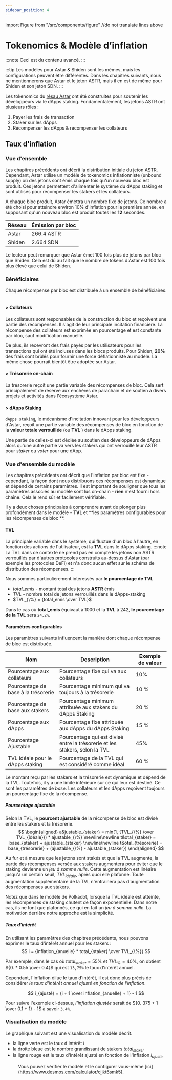 ```yaml
---
sidebar_position: 4
---
```


import Figure from "/src/components/figure"
//do not translate lines above

# Tokenomics & Modèle d’inflation

:::note
Ceci est du contenu avancé.
:::

:::tip
Les modèles pour Astar & Shiden sont les mêmes, mais les configurations peuvent être différentes. Dans les chapitres suivants, nous ne mentionnerons que Astar et le jeton ASTR, mais il en est de même pour Shiden et son jeton SDN.
:::

Les tokenomics du [résau Astar][] ont été construites pour soutenir les développeurs via le dApps staking. Fondamentalement, les jetons ASTR ont plusieurs rôles :

1. Payer les frais de transaction
2. Staker sur les dApps
3. Récompenser les dApps & récompenser les collateurs

## Taux d'inflation

### Vue d'ensemble

Les chapitres précédents ont décrit la distribution initiale du jeton ASTR. Cependant, Astar utilise un modèle de tokenomics inflationniste (unbound supply) où des jetons sont émis chaque fois qu'un nouveau bloc est produit. Ces jetons permettent d'alimenter le système du dApps staking et sont utilisés pour récompenser les stakers et les collateurs.

A chaque bloc produit, Astar émettra un nombre fixe de jetons. Ce nombre a été choisi pour atteindre environ 10% d'inflation pour la première année, en supposant qu'un nouveau bloc est produit toutes les **12** secondes.

| Réseau | Émission par bloc |
| ------ | ----------------- |
| Astar  | 266.4 ASTR        |
| Shiden | 2.664 SDN         |

Le lecteur peut remarquer que Astar émet 100 fois plus de jetons par bloc que Shiden. Cela est dû au fait que le nombre de tokens d'Astar est 100 fois plus élevé que celui de Shiden.

### Bénéficiaires

Chaque récompense par bloc est distribuée à un ensemble de bénéficiaires. ​
#### > Collateurs

Les collateurs sont responsables de la construction du bloc et reçoivent une partie des récompenses. Il s'agit de leur principale incitation financière. La récompense des collateurs est exprimée en pourcentage et est constante par bloc, sauf modification manuelle.

De plus, ils recevront des frais payés par les utilisateurs pour les transactions qui ont été incluses dans les blocs produits. Pour Shiden, **20%** des frais sont brûlés pour fournir une force déflationniste au modèle. La même chose pourrait bientôt être adoptée sur Astar.

#### > Trésorerie on-chain

La trésorerie reçoit une partie variable des récompenses de bloc. Cela sert principalement de réserve aux enchères de parachain et de soutien à divers projets et activités dans l'écosystème Astar.

#### > dApps Staking

`dApps staking`, le mécanisme d'incitation innovant pour les développeurs d'Astar, reçoit une partie variable des récompenses de bloc en fonction de la **valeur totale verrouillée** (ou **TVL** ) dans le dApps staking.

Une partie de celles-ci est dédiée au soutien des développeurs de dApps alors qu'une autre partie va vers les stakers qui ont verrouillé leur ASTR pour *staker* ou *voter* pour une dApp.

### Vue d'ensemble du modèle

Les chapitres précédents ont décrit que l'inflation par bloc est fixe - cependant, la façon dont nous distribuons ces récompenses est dynamique et dépend de certains paramètres. Il est important de souligner que tous les paramètres associés au modèle sont lus on-chain - **rien** n'est fourni hors chaîne. Cela le rend sûr et facilement vérifiable.

Il y a deux choses principales à comprendre avant de plonger plus profondément dans le modèle - **TVL** et **les paramètres configurables pour les récompenses de bloc **.

#### TVL

La principale variable dans le système, qui fluctue d'un bloc à l'autre, en fonction des actions de l'utilisateur, est la **TVL** dans le dApps staking. 
:::note  
La TVL dans ce contexte ne prend pas en compte les jetons non ASTR verrouillés par d'autres protocoles construits au-dessus d'Astar (par exemple les protocoles DeFi) et n'a donc aucun effet sur le schéma de distribution des récompenses.
:::

Nous sommes particulièrement intéressés par **le pourcentage de TVL**
- $total\_emis$ - montant total des jetons **ASTR** émis
- $TVL$ - nombre total de jetons verrouillés dans le dApps-staking
- $TVL_{\%} = {total_emis \over TVL}$

Dans le cas où **total_emis** équivaut à 1000 et la **TVL** à 242, **le pourcentage de la TVL** sera `24,2%`.

#### Paramètres configurables

Les paramètres suivants influencent la manière dont chaque récompense de bloc est distribuée.

| Nom                                 | Description                                                                 | Exemple de valeur |
| ----------------------------------- | --------------------------------------------------------------------------- | ----------------- |
| Pourcentage aux collateurs          | Pourcentage fixe qui va aux collateurs                                      | 10%               |
| Pourcentage de base à la trésorerie | Pourcentage minimum qui va toujours à la trésorerie                         | 10 %              |
| Pourcentage de base aux stakers     | Pourcentage minimum attribuée aux stakers du dApps Staking                  | 20 %              |
| Pourcentage aux dApps               | Pourcentage fixe attribuée aux dApps du dApps Staking                       | 15 %              |
| Pourcentage Ajustable               | Pourcentage qui est divisé entre la trésorerie et les stakers, selon la TVL | 45%               |
| TVL idéale pour le dApps staking    | Pourcentage de la TVL qui est considéré comme idéal                         | 60 %              |

Le montant reçu par les stakers et la trésorerie est dynamique et dépend de la TVL. Toutefois, il y a une limite inférieure sur ce qui leur est destiné. Ce sont les paramètres de *base*. Les collateurs et les dApps reçoivent toujours un pourcentage fixe de la récompense.

##### Pourcentage ajustable

Selon la TVL, le **pourcent ajustable** de la récompense de bloc est divisé entre les stakers et la trésorerie. 
$$
\begin{aligned} a&justable_{staker} = min(1, {TVL_{\%} \over TVL_{idéale}}) * ajustable_{\%} \newline\newline t&otal_{staker} = base_{staker} + ajustable_{staker} \newline\newline t&otal_{trésorerie} = base_{trésorerie} + (ajustable_{\%} - ajustable_{staker}) \end{aligned}
$$

Au fur et à mesure que les jetons sont stakés et que la TVL augmente, la partie des récompenses versée aux stakers augmentera pour éviter que le staking devienne un *jeu à somme nulle*. Cette augmentation est linéaire jusqu'à un certain seuil, $TVL_{idéale}$, après quoi elle plafonne. Toute augmentation supplémentaire de la TVL n'entrainera pas d'augmentation des récompenses aux stakers.

Notez que dans le modèle de Polkadot, lorsque la TVL idéale est atteinte, les récompenses de staking chutent de façon exponentielle. Dans notre cas, ils ne font que plafonnés, ce qui en fait un *jeu à somme nulle*. La motivation derrière notre approche est la simplicité.

##### Taux d’intérêt

En utilisant les paramètres des chapitres précédents, nous pouvons exprimer le taux d'intérêt annuel pour les stakers : 
$$
i = {inflation_{anuelle} * total_{staker} \over TVL_{\%}}
$$

Par exemple, dans le cas où $total_{staker} = 55\%$ et $TVL_{\%} = 40\%$, on obtient ${0. * 0.55 \over 0.4}$ qui est `13,75%` le taux d'intérêt annuel.

Cependant, l'inflation dilue le taux d'intérêt, il est donc plus précis de considérer *le taux d'intérêt annuel ajusté en fonction de l'inflation*.

$$
i_{ajusté} = {i + 1 \over inflation_{anuelle} + 1} - 1
$$

Pour suivre l'exemple ci-dessus, *l'inflation ajustée* serait de ${0. 375 + 1 \over 0.1 + 1} - 1$ à savoir `3.4%`.

### Visualisation du modèle

Le graphique suivant est une visualisation du modèle décrit.

* la ligne verte est le taux d'intérêt $i$
* la droite bleue est le nombre grandissant de stakers $total_{staker}$
* la ligne rouge est le taux d'intérêt ajusté en fonction de l'inflation $i_{ajusté}$

<Figure caption="Tokenomics Model" src={require('/docs/about/token-economics/img/tokenomics_1.png').default } width="100%" />

Vous pouvez vérifier le modèle et le configurer vous-même [ici] (https://www.desmos.com/calculator/cjjkt6smk5).

[résau Astar]: https://astar.network/
